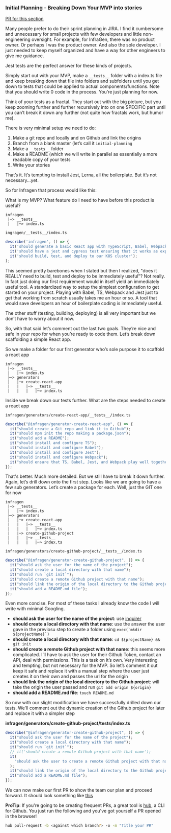 ### Initial Planning - Breaking Down Your MVP into stories

[PR for this section](https://github.com/hoverinc/infragen/pull/4/files)

Many people prefer to do their sprint planning in JIRA. I find it cumbersome and unnecessary for small projects with few developers and little non-engineering oversight. For example, for InfraGen, there was no product owner. Or perhaps I was the product owner. And also the sole developer. I just needed to keep myself organized and have a way for other engineers to give me guidance.

Jest tests are the perfect answer for these kinds of projects.

Simply start out with your MVP, make a `__tests__` folder with a index.ts file and keep breaking down that file into folders and subfolders until you get down to tests that could be applied to actual components/functions. Note that you should write 0 code in the process. You’re just planning for now.

Think of your tests as a fractal. They start out with the big picture, but you keep zooming further and further recursively into on one SPECIFIC part until you can’t break it down any further (not quite how fractals work, but humor me).

There is very minimal setup we need to do:

1. Make a git repo and locally and on Github and link the origins
2. Branch from a blank master (let’s call it `initial-planning`
3. Make a `__tests__` folder
4. Make a README (which we will write in parallel as essentially a more readable copy of your tests
5. Write your stories

That’s it. It’s tempting to install Jest, Lerna, all the boilerplate. But it’s not necessary...yet.

So for Infragen that process would like this:

What is my MVP? What feature do I need to have before this product is useful?

```
infragen
 |─> __tests__
 |   |─> index.ts
```

`ingragen/__tests__/index.ts`

```js
describe('infragen', () => {
  it('should generate a basic React app with TypeScript, Babel, Webpack, Jest, React, and a hello world page');
  it('should have a jest and cypress test ensuring that it works as expected');
  it('should build, test, and deploy to our K8S cluster');
);
```

This seemed pretty barebones when I stated but then I realized, "does it REALLY need to build, test and deploy to be immediately useful"? Not really. In fact just doing our first requirement would in itself yield an immediately useful tool. A standardized way to setup the simplest configuration to get started on your project. Playing with Babel, TS, Webpack and Jest just to get that working from scratch usually takes me an hour or so. A tool that would save developers an hour of boilerplate coding is immediately useful.

The other stuff (testing, building, deploying) is all very important but we don’t have to worry about it now.

So, with that said let’s comment out the last two goals. They’re nice and safe in your repo for when you’re ready to code them. Let’s break down scaffolding a simple React app.

So we make a folder for our first generator who’s sole purpose it to scaffold a react app

```
infragen
 |─> __tests__
 |   |─> index.ts
 ├─> generators
 |   |─> create-react-app
 |   |   |─> __tests__
 |   |   |   |─> index.ts
```

Inside we break down our tests further. What are the steps needed to create a react app

`infragen/generators/create-react-app/__tests__/index.ts`

```js
describe("@infragen/generator-create-react-app", () => {
  it("should create a Git repo and link it to Github");
  it("should npm init the repo making a package.json");
  it("should add a README");
  it("should install and configure TS");
  it("should install and configure Babel");
  it("should install and configure Jest");
  it("should install and configure Webpack");
  it("should ensure that TS, Babel, Jest, and Webpack play well together");
});
```

That's better. Much more detailed. But we still have to break it down further. Again, let’s drill down onto the first step. Looks like we are going to have a few sub generators. Let’s create a package for each. Well, just the GIT one for now

```
infragen
 |─> __tests__
 |   |─> index.ts
 ├─> generators
 |   |─> create-react-app
 |   |   |─> __tests__
 |   |   |   |─> index.ts
 |   |─> create-github-project
 |   |   |─> __tests__
 |   |   |   |─> index.ts
```

`infragen/generators/create-github-project/__tests__/index.ts`

```js
describe("@infragen/generator-create-github-project", () => {
  it("should ask the user for the name of the project");
  it("should create a local directory with that name");
  it("should run `git init`");
  it("should create a remote Github project with that name");
  it("should link the origin of the local directory to the Github project");
  it("should add a README.md file");
});
```

Even more concise. For most of these tasks I already know the code I will write with minimal Googling.

- **should ask the user for the name of the project**: use [inquirer](https://github.com/SBoudrias/Inquirer.js/)
- **should create a local directory with that name**: use the answer the user gave in the previosu step to create a folder using `` exec(`mkdir ${projectName}`) ``
- **should create a local directory with that name**: `cd ${projectName} && git init`
- **should create a remote Github project with that name**: this seems more complicated. I’ll have to ask the user for their Github Token, contact an API, deal with permissions. This is a task on it’s own. Very interesting and tempting, but not necessary for the MVP. So let’s comment it out keep it safe and replace it with a manual step where the user just creates it on their own and passes the url for the origin
- **should link the origin of the local directory to the Github project**: will take the origin the user passed and run `git add origin ${origin}`
- **should add a README.md file**: `touch README.md`

So now with our slight modification we have successfully drilled down our tests. We'll comment out the dynamic creation of the Github project for later and replace it with a simpler step

**infragen/generators/create-github-project/**tests**/index.ts**

```js
describe("@infragen/generator-create-github-project", () => {
  it("should ask the user for the name of the project");
  it("should create a local directory with that name");
  it("should run `git init`");
  // it('should create a remote Github project with that name');
  it(
    "should ask the user to create a remote Github project with that name and pass the url for the origin"
  );
  it("should link the origin of the local directory to the Github project");
  it("should add a README.md file");
});
```

We can now make our first PR to show the team our plan and proceed forward. It should look something like [this](https://github.com/hoverinc/infragen/pull/4/files)

**ProTip**: If you're going to be creating frequent PRs, a great tool is [hub](https://hub.github.com/), a CLI for Github. You just run the following and you've got yourself a PR opened in the browser!

```bash
hub pull-request -b <against which branch?> -o -m "Title your PR"
```
